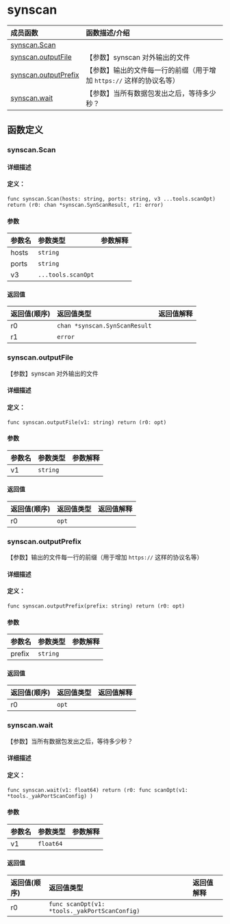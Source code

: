 # synscan


|成员函数|函数描述/介绍|
|:------|:--------|
 | [synscan.Scan](#synscanscan) |  |
 | [synscan.outputFile](#synscanoutputfile) | 【参数】synscan 对外输出的文件 |
 | [synscan.outputPrefix](#synscanoutputprefix) | 【参数】输出的文件每一行的前缀（用于增加 `https://` 这样的协议名等） |
 | [synscan.wait](#synscanwait) | 【参数】当所有数据包发出之后，等待多少秒？ |




 



## 函数定义

### synscan.Scan



#### 详细描述



#### 定义：

`func synscan.Scan(hosts: string, ports: string, v3 ...tools.scanOpt) return (r0: chan *synscan.SynScanResult, r1: error)`


#### 参数

|参数名|参数类型|参数解释|
|:-----------|:---------- |:-----------|
| hosts | `string` |   |
| ports | `string` |   |
| v3 | `...tools.scanOpt` |   |





#### 返回值

|返回值(顺序)|返回值类型|返回值解释|
|:-----------|:---------- |:-----------|
| r0 | `chan *synscan.SynScanResult` |   |
| r1 | `error` |   |


 
### synscan.outputFile

【参数】synscan 对外输出的文件

#### 详细描述



#### 定义：

`func synscan.outputFile(v1: string) return (r0: opt)`


#### 参数

|参数名|参数类型|参数解释|
|:-----------|:---------- |:-----------|
| v1 | `string` |   |





#### 返回值

|返回值(顺序)|返回值类型|返回值解释|
|:-----------|:---------- |:-----------|
| r0 | `opt` |   |


 
### synscan.outputPrefix

【参数】输出的文件每一行的前缀（用于增加 `https://` 这样的协议名等）

#### 详细描述



#### 定义：

`func synscan.outputPrefix(prefix: string) return (r0: opt)`


#### 参数

|参数名|参数类型|参数解释|
|:-----------|:---------- |:-----------|
| prefix | `string` |   |





#### 返回值

|返回值(顺序)|返回值类型|返回值解释|
|:-----------|:---------- |:-----------|
| r0 | `opt` |   |


 
### synscan.wait

【参数】当所有数据包发出之后，等待多少秒？

#### 详细描述



#### 定义：

`func synscan.wait(v1: float64) return (r0: func scanOpt(v1: *tools._yakPortScanConfig) )`


#### 参数

|参数名|参数类型|参数解释|
|:-----------|:---------- |:-----------|
| v1 | `float64` |   |





#### 返回值

|返回值(顺序)|返回值类型|返回值解释|
|:-----------|:---------- |:-----------|
| r0 | `func scanOpt(v1: *tools._yakPortScanConfig) ` |   |


 


